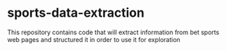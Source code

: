 # sports-data-extraction
This repository contains code that will extract information from bet sports web pages and structured it in order to use it for exploration

